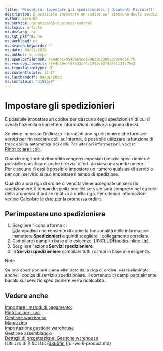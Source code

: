 ```yaml
---
title: 'Procedura: Impostare gli spedizionieri | Documenti Microsoft'
description: È possibile impostare un codice per ciascuno degli spedizionieri di cui si avvale l'azienda e immettere informazioni relative a ognuno di essi.
author: SorenGP
ms.service: dynamics365-business-central
ms.topic: article
ms.devlang: na
ms.tgt_pltfrm: na
ms.workload: na
ms.search.keywords: ''
ms.date: 04/01/2020
ms.author: sgroespe
ms.openlocfilehash: d6a4bac4d540a65cc164029b23b063c8c9dbc1fb
ms.sourcegitcommit: 88e4b30eaf6fa32af0c1452ce2f85ff1111c75e2
ms.translationtype: HT
ms.contentlocale: it-IT
ms.lasthandoff: 04/01/2020
ms.locfileid: "3192658"
---
```

# <a name="set-up-shipping-agents"></a>Impostare gli spedizionieri
È possibile impostare un codice per ciascuno degli spedizionieri di cui si avvale l'azienda e immettere informazioni relative a ognuno di essi.  

Se viene immesso l'indirizzo Internet di uno spedizioniere che fornisce servizi per rintracciare colli su Internet, è possibile utilizzare la funzione di tracciabilità automatica dei colli. Per ulteriori informazioni, vedere [Rintracciare i colli](sales-how-track-packages.md).

Quando sugli ordini di vendita vengono impostati i relativi spedizionieri è possibile specificare anche i servizi offerti da ciascuno spedizioniere.  
Per ciascuno di essi è possibile impostare un numero qualsiasi di servizi e per ogni servizio si può impostare il tempo di spedizione.  

Quando a una riga di ordine di vendita viene assegnato un servizio spedizioniere, il tempo di spedizione del servizio sarà compreso nel calcolo della promessa d'ordine relativa a quella riga. Per ulteriori informazioni, vedere [Calcolare le date per la promessa ordine](sales-how-to-calculate-order-promising-dates.md).

## <a name="to-set-up-a-shipping-agent"></a>Per impostare uno spedizioniere  
1.  Scegliere l'icona a forma di ![lampadina che consente di aprire la funzionalità delle informazioni](media/ui-search/search_small.png "Informazioni sull'operazione che si desidera eseguire"), immettere **Spedizionieri** e quindi scegliere il collegamento correlato.  
2.  Compilare i campi in base alle esigenze. [!INCLUDE[tooltip-inline-tip](includes/tooltip-inline-tip_md.md)].  
3.  Scegliere l'azione **Servizi spedizioniere**.
4. In **Servizi spedizioniere** compilare tutti i campi in base alle esigenze.

> [!NOTE]  
>  Se uno spedizioniere viene eliminato dalla riga di ordine, verrà eliminato anche il codice di servizio spedizioniere. Il contenuto di campi parzialmente basato sul servizio spedizioniere verrà ricalcolato.  

## <a name="see-also"></a>Vedere anche
[Impostare i metodi di pagamento:](sales-how-set-up-shipment-methods.md)  
[Rintracciare i colli](sales-how-track-packages.md)    
[Gestione warehouse](warehouse-manage-warehouse.md)  
[Magazzino](inventory-manage-inventory.md)  
[Impostazione gestione warehouse](warehouse-setup-warehouse.md)     
[Gestione assemblaggio](assembly-assemble-items.md)    
[Dettagli di progettazione: Gestione warehouse](design-details-warehouse-management.md)  
[Utilizzo di [!INCLUDE[d365fin](includes/d365fin_md.md)]](ui-work-product.md)  
